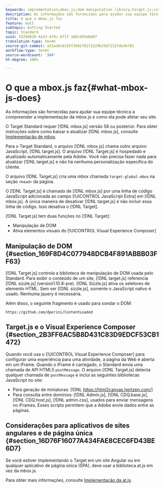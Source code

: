 ```yaml
---
keywords: implementation;mbox.js;dom manipulation library;target.js;visual experience composer;iframe;angular sites;single page applications;single page app;SPA
description: As informações são fornecidas para ajudar sua equipe técnica a compreender a implementação da mbox.js e como ela pode afetar seu site.
title: O que a mbox.js faz
feature: null
subtopic: Getting Started
topic: Standard
uuid: 5529d620-4a33-479c-871f-18dcd59abb07
translation-type: tm+mt
source-git-commit: a51addc6155f2681f01f2329b25d72327de36701
workflow-type: tm+mt
source-wordcount: '304'
ht-degree: 100%

---
```



# O que a mbox.js faz{#what-mbox-js-does}

As informações são fornecidas para ajudar sua equipe técnica a compreender a implementação da mbox.js e como ela pode afetar seu site.

O Target Standard requer [!DNL mbox.js] versão 58 ou posterior. Para obter instruções sobre como baixar e atualizar [!DNL mbox.js], consulte [Implementação de mbox](../../../c-implementing-target/c-implementing-target-for-client-side-web/t-mbox-download/mbox-download.md#task_4EAE26BB84FD4E1D858F411AEDF4B420).

Para o Target Standard, o arquivo [!DNL mbox.js] chama outro arquivo JavaScript, [!DNL target.js]. O arquivo [!DNL Target.js] é hospedado e atualizado automaticamente pela Adobe. Você não precisa fazer nada para atualizar [!DNL target.js] e não há nenhuma personalização específica do cliente.

O arquivo [!DNL Target.js] cria uma mbox chamada `target-global-mbox` na seção `<head>` da página.

O [!DNL Target.js] é chamado de [!DNL mbox.js] por uma linha de código JavaScript adicionada ao campo [!UICONTROL JavaScript Extra] em [!DNL mbox.js]. A única maneira de desativar [!DNL target.js] é não incluir essa linha de código. Isso desativa o [!DNL Target].

[!DNL Target.js] tem duas funções no [!DNL Target]:

* Manipulação de DOM
* Ativa elementos visuais do [!UICONTROL Visual Experience Composer]

## Manipulação de DOM {#section_169F8D4C077948DCB4F891ABBB03FF63}

[!DNL Target.js] controla a biblioteca de manipulação de DOM usada pelo Standard. Para exibir o conteúdo de um site, [!DNL target.js] referencia [!DNL sizzle.js] (version1.10.8-pre). [!DNL Sizzle.js] ativa os seletores de elemento HTML. Sem ser [!DNL sizzle.js], somente o JavaScript nativo é usado. Nenhuma jquery é necessária.

Além disso, o seguinte fragmento é usado para sondar o DOM:

`https://github.com/dperini/ContentLoaded`

## Target.js e o Visual Experience Composer {#section_2B3FF6AC5B8D431C83D9EDCF53CB1472}

Quando você usa o [!UICONTROL Visual Experience Composer] para configurar uma experiência para uma atividade, a página da Web é aberta em um iFrame. Quando o iFrame é carregado, o Standard envia uma chamada de API HTML5 `postMessage`. O arquivo [!DNL Target.js] detecta qualquer chamada de `postMessage` e inclui as seguintes bibliotecas JavaScript no site:

* Para geração de miniaturas: [!DNL https://html2canvas.hertzen.com/]
* Para consulta entre domínios: [!DNL Admin.js], [!DNL CDQ.base.js], [!DNL CDQ.host.js], [!DNL admin.css], usados para enviar mensagens no iFrames. Esses scripts permitem que a Adobe envie dados entre as páginas.

## Considerações para aplicativos de sites angulares e de página única  {#section_16D76F16077A434FAE8CEC6FD43BE6D7}

Se você estiver implementando o Target em um site Angular ou em qualquer aplicativo de página única (SPA), deve usar a biblioteca at.js em vez da mbox.js.

Para obter mais informações, consulte [Implementação da at.js](../../../c-implementing-target/c-implementing-target-for-client-side-web/t-mbox-download/c-target-atjs-implementation/target-atjs-implementation.md#concept_8AC8D169E02944B1A547A0CAD97EAC17).

